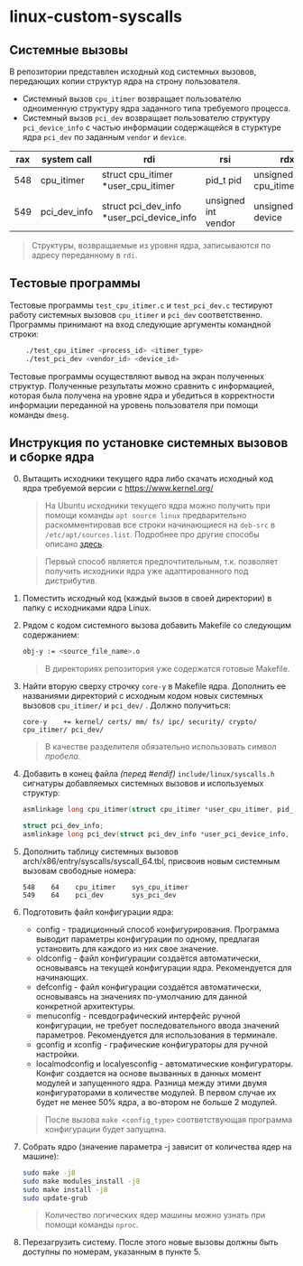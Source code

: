 # linux-custom-syscalls
## Системные вызовы
В репозитории представлен исходный код системных вызовов, передающих копии структур ядра на строну пользователя.

- Системный вызов `cpu_itimer` возвращает пользователю одноименную структуру ядра заданного типа требуемого процесса.
- Системный вызов `pci_dev` возвращает пользователю структуру `pci_device_info` с частью информации содержащейся в стурктуре ядра `pci_dev` по заданным `vendor` и `device`.  

| rax | system call  | rdi | rsi | rdx      |
| --- | ------------ | --- | --- | -------- |
| 548 | cpu_itimer   | struct cpu_itimer *user_cpu_itimer | pid_t pid | unsigned int cpu_itimer_type |
| 549 | pci_dev_info | struct pci_dev_info *user_pci_device_info | unsigned int vendor | unsigned int device |

> Структуры, возвращаемые из уровня ядра, записываются по адресу переданному в `rdi`.

## Тестовые программы
Тестовые программы `test_cpu_itimer.c` и `test_pci_dev.c` тестируют работу системных вызовов `cpu_itimer` и `pci_dev` соответственно. Программы принимают на вход следующие аргументы командной строки:

```bash
    ./test_cpu_itimer <process_id> <itimer_type>
    ./test_pci_dev <vendor_id> <device_id>
```

Тестовые программы осуществляют вывод на экран полученных структур. Полученные результаты можно сравнить с информацией, которая была получена на уровне ядра и убедиться в корректности информации переданной на уровень пользователя при помощи команды `dmesg`.

## Инструкция по установке системных вызовов и сборке ядра
0. Вытащить исходники текущего ядра либо скачать исходный код ядра требуемой версии с https://www.kernel.org/
    > На Ubuntu исходники текущего ядра можно получить при помощи команды `apt source linux` предварительно раскомментировав все строки начинающиеся на `deb-src` в `/etc/apt/sources.list`. Подробнее про другие способы описано [здесь](https://askubuntu.com/questions/159833/how-do-i-get-the-kernel-source-code).
    
    > Первый способ является предпочтительным, т.к. позволяет получить исходники ядра уже адаптированного под дистрибутив.

1. Поместить исходный код (каждый вызов в своей директории) в папку с исходниками ядра Linux.

2. Рядом с кодом системного вызова добавить Makefile со следующим содержанием:

    ```bash
    obj-y := <source_file_name>.o
    ```
    > В директориях репозитория уже содержатся готовые Makefile.

3. Найти вторую сверху строчку ```core-y``` в Makefile ядра. Дополнить ее названиями директорий с исходным кодом новых системных вызовов `cpu_itimer/` и `pci_dev/` . Должно получиться:
    ```make
    core-y    += kernel/ certs/ mm/ fs/ ipc/ security/ crypto/ cpu_itimer/ pci_dev/
    ```
    > В качестве разделителя обязательно использовать символ *пробела*.

4. Добавить в конец файла *(перед #endif)* ```include/linux/syscalls.h``` сигнатуры добавляемых системных вызовов и используемых структур:
    ```c
    asmlinkage long cpu_itimer(struct cpu_itimer *user_cpu_itimer, pid_t pid, unsigned int id);
    
    struct pci_dev_info;
    asmlinkage long pci_dev(struct pci_dev_info *user_pci_device_info, unsigned int vendor, unsigned int device);
    ```

5. Дополнить таблицу системных вызовов arch/x86/entry/syscalls/syscall_64.tbl, присвоив новым системным вызовам свободные номера:

    ```
    548    64    cpu_itimer    sys_cpu_itimer
    549    64    pci_dev       sys_pci_dev
    ```
   
6.  Подготовить файл конфигурации ядра:
    - config - традиционный способ конфигурирования. Программа выводит параметры конфигурации по одному, предлагая установить для каждого из них свое значение.
    - oldconfig - файл конфигурации создаётся автоматически, основываясь на текущей конфигурации ядра. Рекомендуется для начинающих.
    - defconfig - файл конфигурации создаётся автоматически, основываясь на значениях по-умолчанию для данной конкретной архитектуры.
    - menuconfig - псевдографический интерфейс ручной конфигурации, не требует последовательного ввода значений параметров. Рекомендуется для использования в терминале.
    - gconfig и xconfig - графические конфигураторы для ручной настройки.
    - localmodconfig и localyesconfig - автоматические конфигураторы. Конфиг создается на основе вызванных в данных момент модулей и запущенного ядра. Разница между этими двумя конфигураторами в количестве модулей. В первом случае их будет не менее 50% ядра, а во-втором не больше 2 модулей.

    > После вызова `make <config_type>` соответствующая программа конфигурации будет запущена.

7. Собрать ядро (значение параметра -j зависит от количества ядер на машине):

   ```bash
   sudo make -j8
   sudo make modules_install -j8
   sudo make install -j8
   sudo update-grub
   ```
   > Количество логических ядер машины можно узнать при помощи команды `nproc`.
 
8. Перезагрузить систему. После этого новые вызовы должны быть доступны по номерам, указанным в пункте 5.

